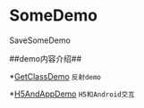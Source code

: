# SomeDemo
SaveSomeDemo

##demo内容介绍##

*[GetClassDemo](./GetClassDemo)  `反射demo`

*[H5AndAppDemo](./H5AndAppDemo)  `H5和Android交互`
